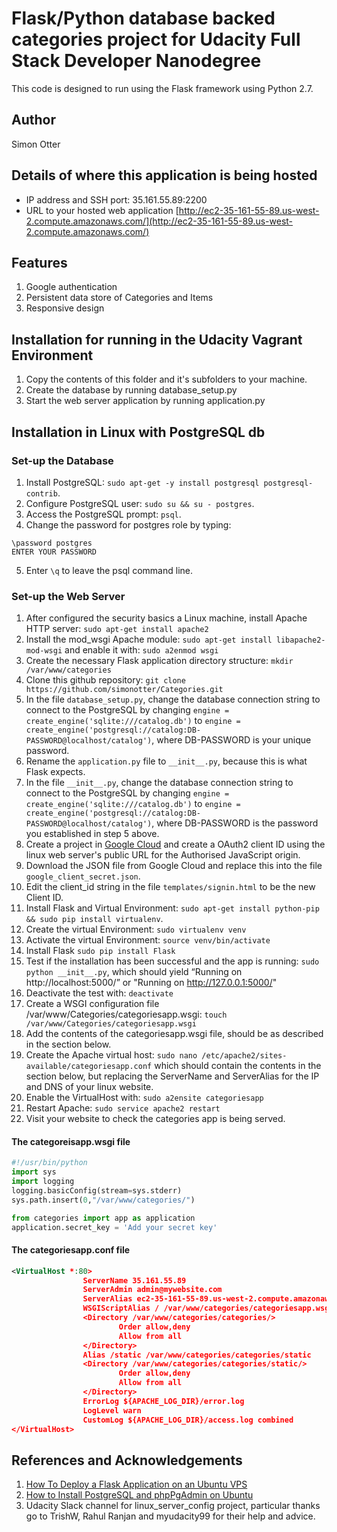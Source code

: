 # Flask/Python database backed categories project for Udacity Full Stack Developer Nanodegree

This code is designed to run using the Flask framework using Python 2.7.

## Author
Simon Otter

## Details of where this application is being hosted
* IP address and SSH port: 35.161.55.89:2200
* URL to your hosted web application [http://ec2-35-161-55-89.us-west-2.compute.amazonaws.com/](http://ec2-35-161-55-89.us-west-2.compute.amazonaws.com/)

## Features
1. Google authentication
2. Persistent data store of Categories and Items
3. Responsive design

## Installation for running in the Udacity Vagrant Environment
1. Copy the contents of this folder and it's subfolders to your machine.
2. Create the database by running database_setup.py
3. Start the web server application by running application.py


## Installation in Linux with PostgreSQL db
### Set-up the Database
1. Install PostgreSQL: ```sudo apt-get -y install postgresql postgresql-contrib```.
2. Configure PostgreSQL user: ```sudo su && su - postgres```.
3. Access the PostgreSQL prompt: ```psql```.
4. Change the password for postgres role by typing:
```
\password postgres
ENTER YOUR PASSWORD
```
5. Enter ```\q``` to leave the psql command line.

### Set-up the Web Server
1. After configured the security basics a Linux machine, install Apache HTTP server: ```sudo apt-get install apache2```
2. Install the mod_wsgi Apache module: ```sudo apt-get install libapache2-mod-wsgi``` and enable it with: ```sudo a2enmod wsgi```
3. Create the necessary Flask application directory structure: ```mkdir /var/www/categories```
4. Clone this github repository: ```git clone https://github.com/simonotter/Categories.git```
5. In the file ```database_setup.py```, change the database connection string to connect to the PostgreSQL by changing ```engine = create_engine('sqlite:///catalog.db')``` to ```engine = create_engine('postgresql://catalog:DB-PASSWORD@localhost/catalog')```, where DB-PASSWORD is your unique password.
6. Rename the ```application.py``` file to ```__init__.py```, because this is what Flask expects.
7. In the file ```__init__.py```, change the database connection string to connect to the PostgreSQL by changing ```engine = create_engine('sqlite:///catalog.db')``` to ```engine = create_engine('postgresql://catalog:DB-PASSWORD@localhost/catalog')```, where DB-PASSWORD is the password you established in step 5 above.
8. Create a project in [Google Cloud](https://console.cloud.google.com/apis/credentials) and create a OAuth2 client ID using the linux web server's public URL for the Authorised JavaScript origin.
9. Download the JSON file from Google Cloud and replace this into the file ```google_client_secret.json```.
10. Edit the client_id string in the file ```templates/signin.html``` to be the new Client ID.  
11. Install Flask and Virtual Environment: ```sudo apt-get install python-pip && sudo pip install virtualenv```.
12. Create the virtual Environment: ```sudo virtualenv venv```
13. Activate the virtual Environment: ```source venv/bin/activate```
14. Install Flask ```sudo pip install Flask```
15. Test if the installation has been successful and the app is running: ```sudo python __init__.py```, which should yield “Running on http://localhost:5000/” or "Running on http://127.0.0.1:5000/"
16. Deactivate the test with: ```deactivate```
17. Create a WSGI configuration file /var/www/Categories/categoriesapp.wsgi: ```touch /var/www/Categories/categoriesapp.wsgi```
18. Add the contents of the categoriesapp.wsgi file, should be as described in the section below.
19. Create the Apache virtual host: ```sudo nano /etc/apache2/sites-available/categoriesapp.conf``` which should contain the contents in the section below, but replacing the ServerName and ServerAlias for the IP and DNS of your linux website.
20. Enable the VirtualHost with: ```sudo a2ensite categoriesapp```
21. Restart Apache: ```sudo service apache2 restart```
22. Visit your website to check the categories app is being served.

#### The categoreisapp.wsgi file
```python
#!/usr/bin/python
import sys
import logging
logging.basicConfig(stream=sys.stderr)
sys.path.insert(0,"/var/www/categories/")

from categories import app as application
application.secret_key = 'Add your secret key'
```

#### The categoriesapp.conf file
```xml
<VirtualHost *:80>
                ServerName 35.161.55.89
                ServerAdmin admin@mywebsite.com
                ServerAlias ec2-35-161-55-89.us-west-2.compute.amazonaws.com
                WSGIScriptAlias / /var/www/categories/categoriesapp.wsgi
                <Directory /var/www/categories/categories/>
                        Order allow,deny
                        Allow from all
                </Directory>
                Alias /static /var/www/categories/categories/static
                <Directory /var/www/categories/categories/static/>
                        Order allow,deny
                        Allow from all
                </Directory>
                ErrorLog ${APACHE_LOG_DIR}/error.log
                LogLevel warn
                CustomLog ${APACHE_LOG_DIR}/access.log combined
</VirtualHost>
```

## References and Acknowledgements
1. [How To Deploy a Flask Application on an Ubuntu VPS](https://www.digitalocean.com/community/tutorials/how-to-deploy-a-flask-application-on-an-ubuntu-vps)
2. [How to Install PostgreSQL and phpPgAdmin on Ubuntu](https://www.howtoforge.com/tutorial/ubuntu-postgresql-installation/)
3. Udacity Slack channel for linux_server_config project, particular thanks go to TrishW, Rahul Ranjan and myudacity99 for their help and advice.
